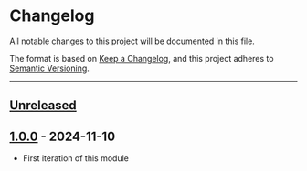 # Changelog

All notable changes to this project will be documented in this file.

The format is based on [Keep a Changelog](https://keepachangelog.com/en/1.0.0/),
and this project adheres to [Semantic Versioning](https://semver.org/spec/v2.0.0.html).

* * *

## [Unreleased]

## [1.0.0] - 2024-11-10

- First iteration of this module

[Unreleased]: https://github.com/coldbox-modules/cbotel/compare/v1.0.0...HEAD

[1.0.0]: https://github.com/coldbox-modules/cbotel/compare/82f2a929ff5e72c52ee0341933d1459191a04017...v1.0.0
